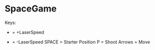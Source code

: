 # SpaceGame


Keys:
  + = +LaserSpeed
  - = -LaserSpeed
  SPACE = Starter Position
  P = Shoot
  Arrows = Move
